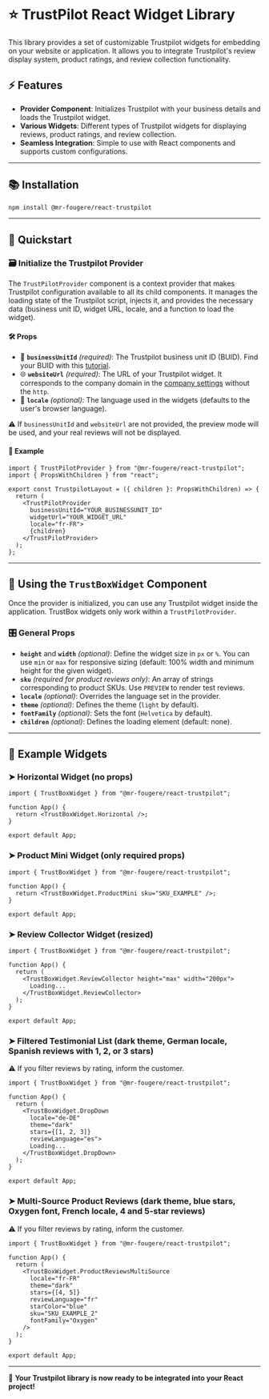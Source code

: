 # ⭐ TrustPilot React Widget Library

This library provides a set of customizable Trustpilot widgets for embedding on your website or application. It allows you to integrate Trustpilot's review display system, product ratings, and review collection functionality.

## ⚡ Features

- **Provider Component**: Initializes Trustpilot with your business details and loads the Trustpilot widget.
- **Various Widgets**: Different types of Trustpilot widgets for displaying reviews, product ratings, and review collection.
- **Seamless Integration**: Simple to use with React components and supports custom configurations.

---

## 📚 Installation

```bash
npm install @mr-fougere/react-trustpilot
```

---

## 🏁 Quickstart

### 🗃️ Initialize the Trustpilot Provider

The `TrustPilotProvider` component is a context provider that makes Trustpilot configuration available to all its child components. It manages the loading state of the Trustpilot script, injects it, and provides the necessary data (business unit ID, widget URL, locale, and a function to load the widget).

#### 🛠️ Props

- 🏢 **`businessUnitId`** _(required)_: The Trustpilot business unit ID (BUID). Find your BUID with this [tutorial](https://support.trustpilot.com/hc/en-us/articles/4404467354898-Create-a-custom-TrustBox-widget-using-Trustpilot-APIs#finding-a-buid-1).
- 🌐 **`websiteUrl`** _(required)_: The URL of your Trustpilot widget. It corresponds to the company domain in the [company settings](https://businessapp.b2b.trustpilot.com/company-settings/) without the `http`.
- 💬 **`locale`** _(optional)_: The language used in the widgets (defaults to the user's browser language).

⚠️ If `businessUnitId` and `websiteUrl` are not provided, the preview mode will be used, and your real reviews will not be displayed.

#### 🔹 Example

```tsx
import { TrustPilotProvider } from "@mr-fougere/react-trustpilot";
import { PropsWithChildren } from "react";

export const TrustpilotLayout = ({ children }: PropsWithChildren) => {
  return (
    <TrustPilotProvider
      businessUnitId="YOUR_BUSINESSUNIT_ID"
      widgetUrl="YOUR_WIDGET_URL"
      locale="fr-FR">
      {children}
    </TrustPilotProvider>
  );
};
```

---

## 💭 Using the `TrustBoxWidget` Component

Once the provider is initialized, you can use any Trustpilot widget inside the application. TrustBox widgets only work within a `TrustPilotProvider`.

### 🎛️ General Props

- **`height`** and **`width`** _(optional)_: Define the widget size in `px` or `%`. You can use `min` or `max` for responsive sizing (default: 100% width and minimum height for the given widget).
- **`sku`** _(required for product reviews only)_: An array of strings corresponding to product SKUs. Use `PREVIEW` to render test reviews.
- **`locale`** _(optional)_: Overrides the language set in the provider.
- **`theme`** _(optional)_: Defines the theme (`light` by default).
- **`fontFamily`** _(optional)_: Sets the font (`Helvetica` by default).
- **`children`** _(optional)_: Defines the loading element (default: none).

---

## 📌 Example Widgets

### ➤ **Horizontal Widget (no props)**

```tsx
import { TrustBoxWidget } from "@mr-fougere/react-trustpilot";

function App() {
  return <TrustBoxWidget.Horizontal />;
}

export default App;
```

### ➤ **Product Mini Widget (only required props)**

```tsx
import { TrustBoxWidget } from "@mr-fougere/react-trustpilot";

function App() {
  return <TrustBoxWidget.ProductMini sku="SKU_EXAMPLE" />;
}

export default App;
```

### ➤ **Review Collector Widget (resized)**

```tsx
import { TrustBoxWidget } from "@mr-fougere/react-trustpilot";

function App() {
  return (
    <TrustBoxWidget.ReviewCollector height="max" width="200px">
      Loading...
    </TrustBoxWidget.ReviewCollector>
  );
}

export default App;
```

### ➤ **Filtered Testimonial List** (dark theme, German locale, Spanish reviews with 1, 2, or 3 stars)

⚠️ If you filter reviews by rating, inform the customer.

```tsx
import { TrustBoxWidget } from "@mr-fougere/react-trustpilot";

function App() {
  return (
    <TrustBoxWidget.DropDown
      locale="de-DE"
      theme="dark"
      stars={[1, 2, 3]}
      reviewLanguage="es">
      Loading...
    </TrustBoxWidget.DropDown>
  );
}

export default App;
```

### ➤ **Multi-Source Product Reviews** (dark theme, blue stars, Oxygen font, French locale, 4 and 5-star reviews)

⚠️ If you filter reviews by rating, inform the customer.

```tsx
import { TrustBoxWidget } from "@mr-fougere/react-trustpilot";

function App() {
  return (
    <TrustBoxWidget.ProductReviewsMultiSource
      locale="fr-FR"
      theme="dark"
      stars={[4, 5]}
      reviewLanguage="fr"
      starColor="blue"
      sku="SKU_EXAMPLE_2"
      fontFamily="Oxygen"
    />
  );
}

export default App;
```

---

🚀 **Your Trustpilot library is now ready to be integrated into your React project!**
